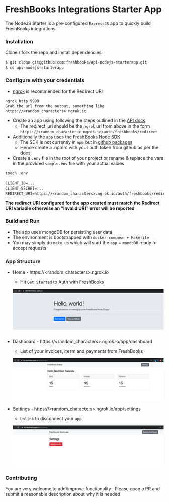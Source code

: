 # FreshBooks Integrations Starter App

The NodeJS Starter is a pre-configured `ExpressJS` app to quickly build FreshBooks integrations.

### Installation

Clone / fork the repo and install dependencies:

```shell
$ git clone git@github.com:freshbooks/api-nodejs-starterapp.git
$ cd api-nodejs-starterapp

```

### Configure with your credentials

* [ngrok](https://ngrok.com/) is recommended for the Redirect URI
```shell
ngrok http 9999
Grab the url from the output, something like https://<random_characters>.ngrok.io
```
* Create an app using following the steps outlined in the [API docs](https://www.freshbooks.com/api/start)
    * The redirect_uri should be the `ngrok` url from above in the form `https://<random_characters>.ngrok.io/auth/freshbooks/redirect`
* Additionally the `app` uses the [FreshBooks Node SDK](https://github.com/freshbooks/freshbooks-nodejs-sdk) 
    * The SDK is not currently in `npm` but in [github packages](https://github.com/features/packages)
    * Hence create a .npmrc with your auth token from github as per the [docs](https://docs.github.com/en/free-pro-team@latest/packages/using-github-packages-with-your-projects-ecosystem/configuring-npm-for-use-with-github-packages)
* Create a `.env` file in the root of your project or rename & replace the vars in the provided `sample.env` file with your actual values

```
touch .env

CLIENT_ID=...
CLIENT_SECRET=...
REDIRECT_URI=https://<random_characters>.ngrok.io/auth/freshbooks/redirect
```

**The redirect URI configured for the app created  must match the Redirect URI variable otherwise an "Invalid URI" error will be reported**

### Build and Run

* The app uses mongoDB for persisting user data
* The environment is bootstrapped with `docker-compose + Makefile`
* You may simply do `make up` which will start the `app` + `mondoDB` ready to accept requests

### App Structure

* Home - https://<random_characters>.ngrok.io
    * Hit `Get Started` to Auth with FreshBooks
    
    ![image](docs/home.png)
* Dashboard - https://<random_characters>.ngrok.io/app/dashboard
    * List of your invoices, itesm and payments from FreshBooks
    
    ![Alt text](docs/dashboard.png)
* Settings - https://<random_characters>.ngrok.io/app/settings
    * `Unlink` to disconnect your `app`
    
    ![Alt text](docs/settings.png)

### Contributing
You are very welcome to add/improve functionality . Please open a PR and submit a reasonable description about why it 
is needed